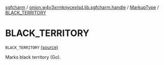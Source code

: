 [sgfcharm](../../index.md) / [onion.w4v3xrmknycexlsd.lib.sgfcharm.handle](../index.md) / [MarkupType](index.md) / [BLACK_TERRITORY](./-b-l-a-c-k_-t-e-r-r-i-t-o-r-y.md)

# BLACK_TERRITORY

`BLACK_TERRITORY` [(source)](https://github.com/w4v3/sgfcharm/tree/master/sgfcharm/src/main/java/onion/w4v3xrmknycexlsd/lib/sgfcharm/handle/SgfData.kt#L106)

Marks black territory (Go).

